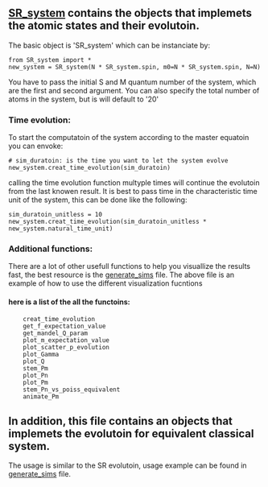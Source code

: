 ## [SR_system](./SR_system.py) contains the objects that implemets the atomic states and their evolutoin.
The basic object is 'SR_system' which can be instanciate by:

    from SR_system import *
    new_system = SR_system(N * SR_system.spin, m0=N * SR_system.spin, N=N)
    
You have to pass the initial S and M quantum number of the system, which are the  first and second argument.
You can also specify the total number of atoms in the system, but  is will default to '20'

### Time evolution:
To start the computatoin of the system according to the master equatoin you can envoke:

    # sim_duratoin: is the time you want to let the system evolve
    new_system.creat_time_evolution(sim_duratoin)
    
calling the time evolution function multyple times will continue the evolutoin from the last knowen result.
It is best to pass time in the characteristic time unit of the system, this can be done like the following:

    sim_duratoin_unitless = 10
    new_system.creat_time_evolution(sim_duratoin_unitless * new_system.natural_time_unit)
    
### Additional functions:
There are a lot of other usefull functions to help you visuallize the results fast, the best resource is the [generate_sims](./final_sims/generate.py) file.
The above file is an example of  how to use the different visualization fucntions

#### here is  a list of the all the functoins:
        creat_time_evolution
        get_f_expectation_value
        get_mandel_Q_param
        plot_m_expectation_value
        plot_scatter_p_evolution
        plot_Gamma
        plot_Q
        stem_Pm
        plot_Pn
        plot_Pm
        stem_Pn_vs_poiss_equivalent
        animate_Pm
   

## In addition, this file contains an objects that implemets the evolutoin for equivalent classical system.
The usage is similar to the SR evolutoin, usage example can be found in [generate_sims](./final_sims/generate.py) file.
